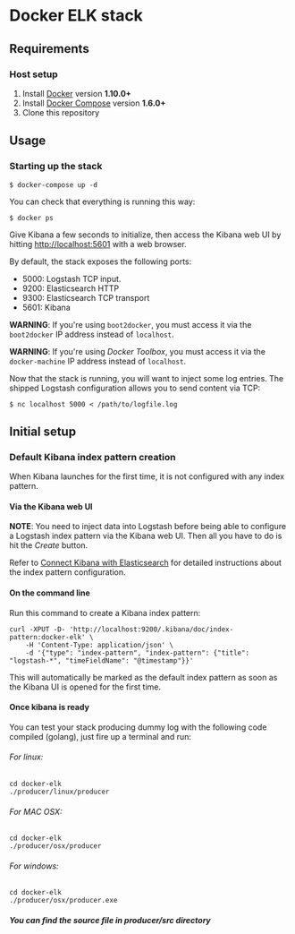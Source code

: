 # Docker ELK stack

## Requirements

### Host setup

1. Install [Docker](https://www.docker.com/community-edition#/download) version **1.10.0+**
2. Install [Docker Compose](https://docs.docker.com/compose/install/) version **1.6.0+**
3. Clone this repository


## Usage

### Starting up the stack

```console
$ docker-compose up -d
```

You can check that everything is running this way:

```console
$ docker ps
```

Give Kibana a few seconds to initialize, then access the Kibana web UI by hitting
[http://localhost:5601](http://localhost:5601) with a web browser.

By default, the stack exposes the following ports:
* 5000: Logstash TCP input.
* 9200: Elasticsearch HTTP
* 9300: Elasticsearch TCP transport
* 5601: Kibana

**WARNING**: If you're using `boot2docker`, you must access it via the `boot2docker` IP address instead of `localhost`.

**WARNING**: If you're using *Docker Toolbox*, you must access it via the `docker-machine` IP address instead of
`localhost`.

Now that the stack is running, you will want to inject some log entries. The shipped Logstash configuration allows you
to send content via TCP:

```console
$ nc localhost 5000 < /path/to/logfile.log
```

## Initial setup

### Default Kibana index pattern creation

When Kibana launches for the first time, it is not configured with any index pattern.

#### Via the Kibana web UI

**NOTE**: You need to inject data into Logstash before being able to configure a Logstash index pattern via the Kibana web
UI. Then all you have to do is hit the *Create* button.

Refer to [Connect Kibana with
Elasticsearch](https://www.elastic.co/guide/en/kibana/current/connect-to-elasticsearch.html) for detailed instructions
about the index pattern configuration.

#### On the command line

Run this command to create a Kibana index pattern:

```console
curl -XPUT -D- 'http://localhost:9200/.kibana/doc/index-pattern:docker-elk' \
    -H 'Content-Type: application/json' \
    -d '{"type": "index-pattern", "index-pattern": {"title": "logstash-*", "timeFieldName": "@timestamp"}}'
```

This will automatically be marked as the default index pattern as soon as the Kibana UI is opened for the first time.


#### Once kibana is ready

You can test your stack producing dummy log with the following code compiled (golang), just fire up a terminal and run:
###### For linux:

```console
cd docker-elk
./producer/linux/producer
```
###### For MAC OSX:
```console
cd docker-elk
./producer/osx/producer
```

###### For windows:
```console
cd docker-elk
./producer/osx/producer.exe
```

##### You can find the source file in producer/src directory
